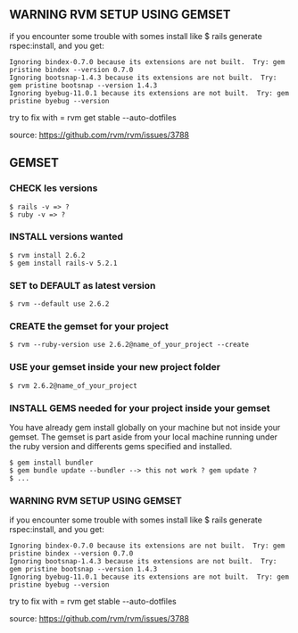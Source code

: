 ## WARNING RVM SETUP USING GEMSET

if you encounter some trouble with somes install like $ rails generate rspec:install, and you get:
    
    Ignoring bindex-0.7.0 because its extensions are not built.  Try: gem pristine bindex --version 0.7.0
    Ignoring bootsnap-1.4.3 because its extensions are not built.  Try: gem pristine bootsnap --version 1.4.3
    Ignoring byebug-11.0.1 because its extensions are not built.  Try: gem pristine byebug --version

try to fix with = rvm get stable --auto-dotfiles

source: https://github.com/rvm/rvm/issues/3788


## GEMSET

### CHECK les versions
    
    $ rails -v => ?
    $ ruby -v => ?


### INSTALL versions wanted
    
    $ rvm install 2.6.2
    $ gem install rails-v 5.2.1


### SET to DEFAULT as latest version
    
    $ rvm --default use 2.6.2


### CREATE the gemset for your project
    
    $ rvm --ruby-version use 2.6.2@name_of_your_project --create


### USE your gemset inside your new project folder
    
    $ rvm 2.6.2@name_of_your_project


### INSTALL GEMS needed for your project inside your gemset

You have already gem install globally on your machine but not inside your gemset.
The gemset is part aside from your local machine running under the ruby version
and differents gems specified and installed.
    
    $ gem install bundler
    $ gem bundle update --bundler --> this not work ? gem update ?
    $ ...



### WARNING RVM SETUP USING GEMSET

if you encounter some trouble with somes install like $ rails generate rspec:install, and you get:
    
    Ignoring bindex-0.7.0 because its extensions are not built.  Try: gem pristine bindex --version 0.7.0
    Ignoring bootsnap-1.4.3 because its extensions are not built.  Try: gem pristine bootsnap --version 1.4.3
    Ignoring byebug-11.0.1 because its extensions are not built.  Try: gem pristine byebug --version

try to fix with = rvm get stable --auto-dotfiles

source: https://github.com/rvm/rvm/issues/3788
